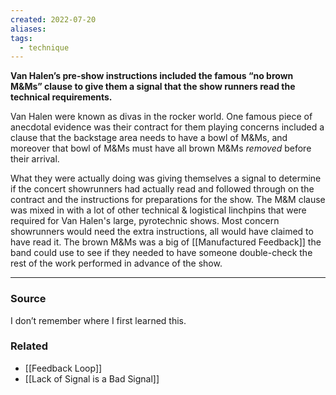 ```yaml
---
created: 2022-07-20
aliases: 
tags:
  - technique
---
```

**Van Halen’s pre-show instructions included the famous “no brown M&Ms” clause to give them a signal that the show runners read the technical requirements.**

Van Halen were known as divas in the rocker world. One famous piece of anecdotal evidence was their contract for them playing concerns included a clause that the backstage area needs to have a bowl of M&Ms, and moreover that bowl of M&Ms must have all brown M&Ms *removed* before their arrival. 

What they were actually doing was giving themselves a signal to determine if the concert showrunners had actually read and followed through on the contract and the instructions for preparations for the show. The M&M clause was mixed in with a lot of other technical & logistical linchpins that were required for Van Halen's large, pyrotechnic shows. Most concern showrunners would need the extra instructions, all would have claimed to have read it. The brown M&Ms was a big of [[Manufactured Feedback]] the band could use to see if they needed to have someone double-check the rest of the work performed in advance of the show.

---

### Source
I don’t remember where I first learned this.

### Related
- [[Feedback Loop]] 
- [[Lack of Signal is a Bad Signal]]
